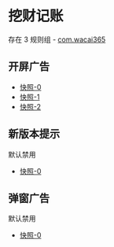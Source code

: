 # 挖财记账

存在 3 规则组 - [com.wacai365](/src/apps/com.wacai365.ts)

## 开屏广告

- [快照-0](https://i.gkd.li/import/import/13162861)
- [快照-1](https://i.gkd.li/import/import/13177538)
- [快照-2](https://i.gkd.li/import/import/13194893)

## 新版本提示

默认禁用

- [快照-0](https://i.gkd.li/import/import/13249620)

## 弹窗广告

默认禁用

- [快照-0](https://i.gkd.li/import/import/13249666)
